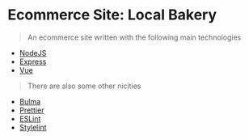 # Ecommerce Site: Local Bakery

> An ecommerce site written with the following main technologies

- [NodeJS](https://nodejs.org)
- [Express](https://expressjs.com)
- [Vue](https://vuejs.org/)

> There are also some other nicities

- [Bulma](https://bulma.io/)
- [Prettier](https://prettier.io)
- [ESLint](https://eslint.org)
- [Stylelint](https://stylelint.io)
